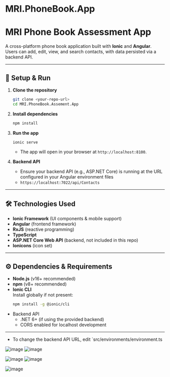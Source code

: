 # MRI.PhoneBook.App


# MRI Phone Book Assessment App

A cross-platform phone book application built with **Ionic** and **Angular**. Users can add, edit, view, and search contacts, with data persisted via a backend API.

---

## 🚀 Setup & Run

1. **Clone the repository**
   ```sh
   git clone <your-repo-url>
   cd MRI.PhoneBook.Assement.App
   ```

2. **Install dependencies**
   ```sh
   npm install
   ```

3. **Run the app**
   ```sh
   ionic serve
   ```
   - The app will open in your browser at `http://localhost:8100`.

4. **Backend API**
   - Ensure your backend API (e.g., ASP.NET Core) is running at the URL configured in your Angular environment files
   -  `https://localhost:7022/api/Contacts`

---

## 🛠️ Technologies Used

- **Ionic Framework** (UI components & mobile support)
- **Angular** (frontend framework)
- **RxJS** (reactive programming)
- **TypeScript**
- **ASP.NET Core Web API** (backend, not included in this repo)
- **Ionicons** (icon set)

---

## ⚙️ Dependencies & Requirements

- **Node.js** (v16+ recommended)
- **npm** (v8+ recommended)
- **Ionic CLI**  
  Install globally if not present:
  ```sh
  npm install -g @ionic/cli
  ```
- Backend API  
  - .NET 6+ (if using the provided backend)
  - CORS enabled for localhost development

---

 

- To change the backend API URL, edit `src/environments/environment.ts






![image](https://github.com/user-attachments/assets/ceb1c339-3613-46e7-9ab2-cf4d96c256a3)
![image](https://github.com/user-attachments/assets/c75ea457-acca-43b5-83fd-9ecf71961031)


![image](https://github.com/user-attachments/assets/f7e0f594-3d4d-418d-8d8f-d4c6e50799bf)
![image](https://github.com/user-attachments/assets/20dd96a2-c968-4b8c-806f-ac4edeffeaaf)



![image](https://github.com/user-attachments/assets/d816d4b0-8837-470c-8b6c-04fdbb3825f2)


